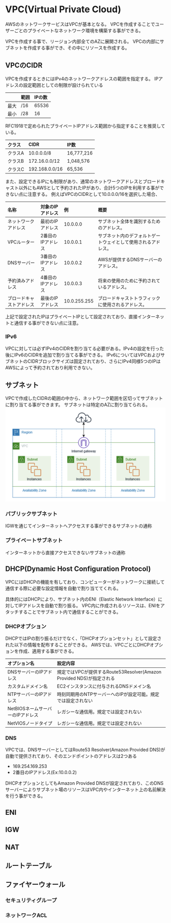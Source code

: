 # VPC(Virtual Private Cloud)
AWSのネットワークサービスはVPCが基本となる。
VPCを作成することでユーザーごとのプライベートなネットワーク環境を構築する事ができる。

VPCを作成する事で、リージョン内部全てのAZに展開される。
VPCの内部にサブネットを作成する事ができ、その中にリソースを作成する。


## VPCのCIDR
VPCを作成するときにはIPv4のネットワークアドレスの範囲を指定する。
IPアドレスの設定範囲としての制限が設けられている

| |範囲|IPの数|
|:----|:----|:----|
|最大|/16|65536|
|最小|/28|16|

RFC1918で定められたプライベートIPアドレス範囲から指定することを推奨している。

|クラス|CIDR|IP数|
|:----|:----|:----|
|クラスA|10.0.0.0/8|	 16,777,216|
|クラスB|172.16.0.0/12|	 1,048,576|
|クラスC|192.168.0.0/16| 65,536|


また、設定できるIPにも制限があり、通常のネットワークアドレスとブロードキャスト以外にもAWSとして予約されたIPがあり、合計5つのIPを利用する事ができない点に注意する。
例えばVPCのCIDRとして10.0.0.0/16を選択した場合、

|名称|対象のIPアドレス|例|概要|
|:----|:----|:----|:----|
|ネットワークアドレス|最初のIPアドレス|10.0.0.0|サブネット全体を識別するためのアドレス。|
|VPCルーター|2番目のIPアドレス|10.0.0.1|サブネット内のデフォルトゲートウェイとして使用されるアドレス。|
|DNSサーバー|3番目のIPアドレス|10.0.0.2|AWSが提供するDNSサーバーのアドレス。|
|予約済みアドレス|4番目のIPアドレス|10.0.0.3|将来の使用のために予約されているアドレス。|
|ブロードキャストアドレス|最後のIPアドレス|10.0.255.255|ブロードキャストトラフィックに使用されるアドレス。|

上記で設定されたIPはプライベートIPとして設定されており、直接インターネットと通信する事ができない点に注意。


### IPv6
VPCに対しては必ずIPv4のCIDRを割り当てる必要がある。IPv4の設定を行った後にIPv6のCIDRを追加で割り当てる事ができる。
IPv6についてはVPCおよびサブネットのCIDRブロックサイズは固定されており、さらにIPv4同様5つのIPはAWSによって予約されており利用できない。


## サブネット
VPCで作成したCIDRの範囲の中から、ネットワーク範囲を区切ってサブネットに割り当てる事ができます。
サブネットは特定のAZに割り当てられる。
![](../../img/AWS/Network/vpc-subnet.png)
### パブリックサブネット
IGWを通じてインターネットへアクセスする事ができるサブネットの通称
### プライベートサブネット
インターネットから直接アクセスできないサブネットの通称



## DHCP(Dynamic Host Configuration Protocol)
VPCにはDHCPの機能を有しており、コンピューターがネットワークに接続して通信する際に必要な設定情報を自動で割り当ててくれる。

具体的にはDHCPにより、サブネット内のENI（Elastic Network Interface）に対してIPアドレスを自動で割り振る。
VPC内に作成されるリソースは、ENIをアタッチすることでサブネット内で通信することができる。

### DHCPオプション
DHCPではIPの割り振るだけでなく、「DHCPオプションセット」として設定された以下の情報を配布することができる。
AWSでは、VPCごとにDHCPオプションを作成、適用する事ができる。

|オプション名|設定内容|
|:----|:----|
|DNSサーバーのIPアドレス|規定ではVPCが提供するRoute53Resolver(Amazon Provided NDS)が指定される|
|カスタムドメイン名|EC2インスタンスに付与されるDNSドメイン名|
|NTPサーバーのIPアドレス|時刻同期用のNTPサーバーへのIPが設定可能。規定では設定されない|
|NetBIOSネームサーバーのIPアドレス|レガシーな通信用。規定では設定されない|
|NetVIOSノードタイプ|レガシーな通信用。規定では設定されない|

### DNS
VPCでは、DNSサーバーとしてはRoute53 Resolver(Amazon Provided DNS)が自動で提供されており、そのエンドポイントのアドレスは2つある
- 169.254.169.253
- 2番目のIPアドレス(Ex:10.0.0.2)

DHCPオプションとしてもAmazon Provided DNSが設定されており、このDNSサーバーによりサブネット場のリソースはVPC内やインターネット上の名前解決を行う事ができる。

## ENI

## IGW

## NAT

## ルートテーブル

## ファイヤーウォール
### セキュリティグループ
### ネットワークACL